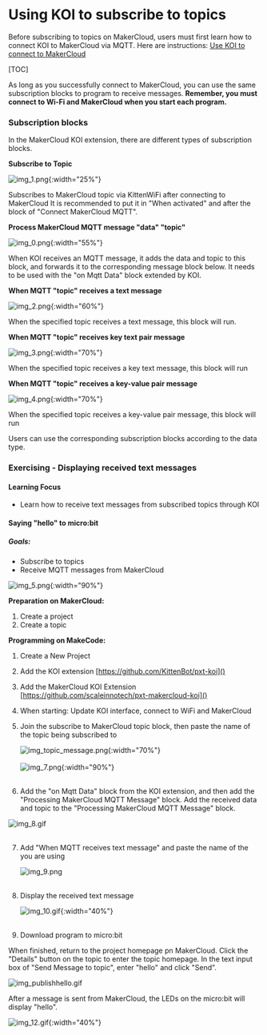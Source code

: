 # Using KOI to subscribe to topics
Before subscribing to topics on MakerCloud, users must first learn how to connect KOI to MakerCloud via MQTT. Here are instructions:
[Use KOI to connect to MakerCloud](../../ch4_connect/KOI/connect_KOI.md)

[TOC]

As long as you successfully connect to MakerCloud, you can use the same subscription blocks to program to receive messages.
**Remember, you must connect to Wi-Fi and MakerCloud when you start each program.**
### Subscription blocks
In the MakerCloud KOI extension, there are different types of subscription blocks.

**Subscribe to Topic**

![img_1.png](img/img_1.png){:width="25%"}

Subscribes to MakerCloud topic via KittenWiFi after connecting to MakerCloud
It is recommended to put it in "When activated" and after the block of "Connect MakerCloud MQTT".

**Process MakerCloud MQTT message "data" "topic"**

![img_0.png](img/img_0.png){:width="55%"}

When KOI receives an MQTT message, it adds the data and topic to this block, and forwards it to the corresponding message block below.
It needs to be used with the "on Mqtt Data" block extended by KOI.

**When MQTT "topic" receives a text message**

![img_2.png](img/img_2.png){:width="60%"}

When the specified topic receives a text message, this block will run.

**When MQTT "topic" receives key text pair message**

![img_3.png](img/img_3.png){:width="70%"}

When the specified topic receives a key text message, this block will run

**When MQTT "topic" receives a key-value pair message**

![img_4.png](img/img_4.png){:width="70%"}

When the specified topic receives a key-value pair message, this block will run

Users can use the corresponding subscription blocks according to the data type.

### Exercising - Displaying received text messages
#### Learning Focus
- Learn how to receive text messages from subscribed topics through KOI

#### Saying "hello" to micro:bit
##### Goals:
- Subscribe to topics
- Receive MQTT messages from MakerCloud

![img_5.png](img/img_5.png){:width="90%"}

**Preparation on MakerCloud:**

1. Create a project
2. Create a topic

**Programming on MakeCode:**

1. Create a New Project
2. Add the KOI extension
   [https://github.com/KittenBot/pxt-koi]()
3. Add the MakerCloud KOI Extension
   [https://github.com/scaleinnotech/pxt-makercloud-koi]()
4. When starting:
   Update KOI interface, connect to WiFi and MakerCloud
5. Join the subscribe to MakerCloud topic block, then paste the name of the topic being subscribed to
   
   ![img_topic_message.png](img/img_topic_message.png){:width="70%"}
   </br></br>
   ![img_7.png](img/img_7.png){:width="90%"}
   </br></br>
   
6. Add the "on Mqtt Data" block from the KOI extension, and then add the "Processing MakerCloud MQTT Message" block.
   Add the received data and topic to the "Processing MakerCloud MQTT Message" block.
   
![img_8.gif](img/img_8.gif)
   </br></br>

7. Add "When MQTT receives text message" and paste the name of the  you are using
  
   ![img_9.png](img/img_9.png)
   </br></br>
   
8. Display the received text message
   
   ![img_10.gif](img/img_10.gif){:width="40%"}
   </br></br>
   
9. Download program to micro:bit

When finished, return to the project homepage pn MakerCloud.
Click the "Details" button on the topic to enter the topic homepage.
In the text input box of "Send Message to topic", enter "hello" and click "Send".

![img_publishhello.gif](img/img_publishhello.gif)

After a message is sent from MakerCloud, the LEDs on the micro:bit will display "hello".

![img_12.gif](img/img_12.gif){:width="40%"}